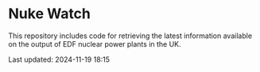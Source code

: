 # Nuke Watch

This repository includes code for retrieving the latest information available on the output of EDF nuclear power plants in the UK.

Last updated: 2024-11-19 18:15